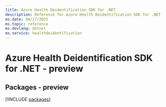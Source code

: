 ```yaml
---
title: Azure Health Deidentification SDK for .NET
description: Reference for Azure Health Deidentification SDK for .NET
ms.date: 04/17/2025
ms.topic: reference
ms.devlang: dotnet
ms.service: healthdeidentification
---
```

# Azure Health Deidentification SDK for .NET - preview
## Packages - preview
[!INCLUDE [packages](health-deidentification-index.md)]